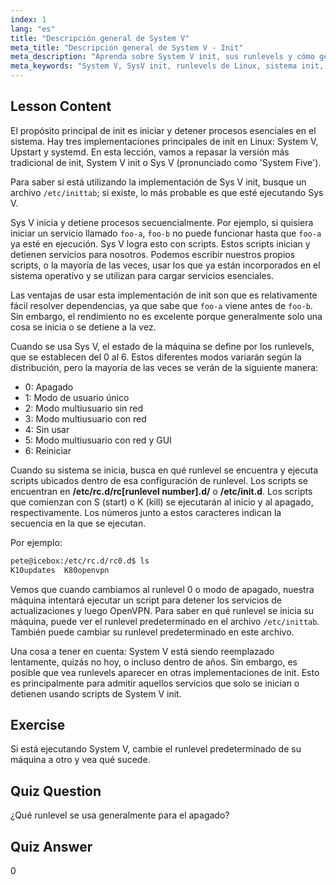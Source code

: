 ```yaml
---
index: 1
lang: "es"
title: "Descripción general de System V"
meta_title: "Descripción general de System V - Init"
meta_description: "Aprenda sobre System V init, sus runlevels y cómo gestiona los procesos en Linux. Comprenda los conceptos básicos de SysV para usuarios principiantes e intermedios."
meta_keywords: "System V, SysV init, runlevels de Linux, sistema init, tutorial de Linux, guía para principiantes, gestión de procesos"
---
```


## Lesson Content

El propósito principal de init es iniciar y detener procesos esenciales en el sistema. Hay tres implementaciones principales de init en Linux: System V, Upstart y systemd. En esta lección, vamos a repasar la versión más tradicional de init, System V init o Sys V (pronunciado como 'System Five').

Para saber si está utilizando la implementación de Sys V init, busque un archivo `/etc/inittab`; si existe, lo más probable es que esté ejecutando Sys V.

Sys V inicia y detiene procesos secuencialmente. Por ejemplo, si quisiera iniciar un servicio llamado `foo-a`, `foo-b` no puede funcionar hasta que `foo-a` ya esté en ejecución. Sys V logra esto con scripts. Estos scripts inician y detienen servicios para nosotros. Podemos escribir nuestros propios scripts, o la mayoría de las veces, usar los que ya están incorporados en el sistema operativo y se utilizan para cargar servicios esenciales.

Las ventajas de usar esta implementación de init son que es relativamente fácil resolver dependencias, ya que sabe que `foo-a` viene antes de `foo-b`. Sin embargo, el rendimiento no es excelente porque generalmente solo una cosa se inicia o se detiene a la vez.

Cuando se usa Sys V, el estado de la máquina se define por los runlevels, que se establecen del 0 al 6. Estos diferentes modos variarán según la distribución, pero la mayoría de las veces se verán de la siguiente manera:

- 0: Apagado
- 1: Modo de usuario único
- 2: Modo multiusuario sin red
- 3: Modo multiusuario con red
- 4: Sin usar
- 5: Modo multiusuario con red y GUI
- 6: Reiniciar

Cuando su sistema se inicia, busca en qué runlevel se encuentra y ejecuta scripts ubicados dentro de esa configuración de runlevel. Los scripts se encuentran en **/etc/rc.d/rc[runlevel number].d/** o **/etc/init.d**. Los scripts que comienzan con S (start) o K (kill) se ejecutarán al inicio y al apagado, respectivamente. Los números junto a estos caracteres indican la secuencia en la que se ejecutan.

Por ejemplo:

```bash
pete@icebox:/etc/rc.d/rc0.d$ ls
K10updates  K80openvpn
```

Vemos que cuando cambiamos al runlevel 0 o modo de apagado, nuestra máquina intentará ejecutar un script para detener los servicios de actualizaciones y luego OpenVPN. Para saber en qué runlevel se inicia su máquina, puede ver el runlevel predeterminado en el archivo `/etc/inittab`. También puede cambiar su runlevel predeterminado en este archivo.

Una cosa a tener en cuenta: System V está siendo reemplazado lentamente, quizás no hoy, o incluso dentro de años. Sin embargo, es posible que vea runlevels aparecer en otras implementaciones de init. Esto es principalmente para admitir aquellos servicios que solo se inician o detienen usando scripts de System V init.

## Exercise

Si está ejecutando System V, cambie el runlevel predeterminado de su máquina a otro y vea qué sucede.

## Quiz Question

¿Qué runlevel se usa generalmente para el apagado?

## Quiz Answer

0
